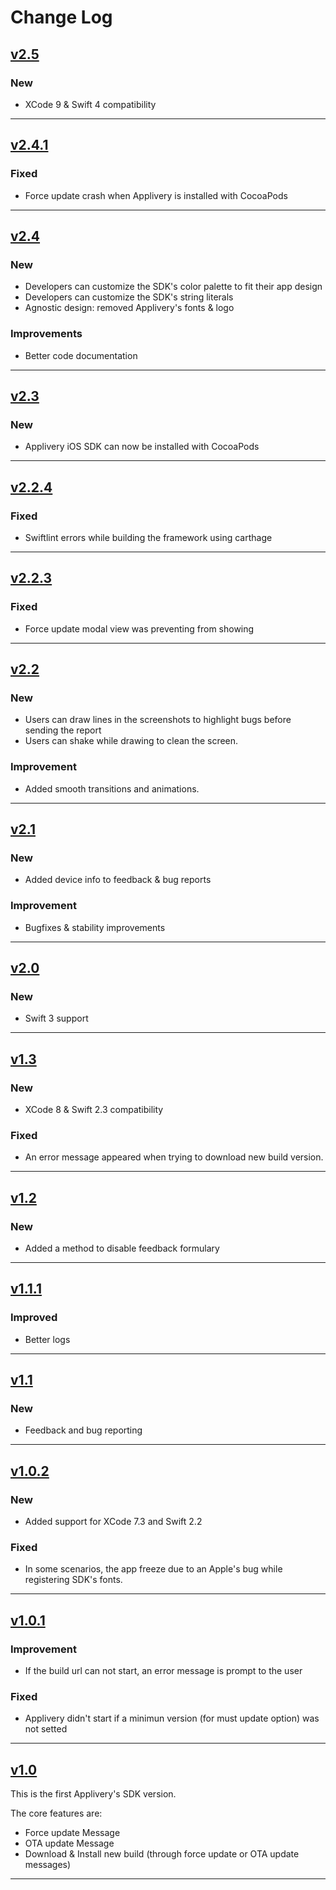 # Change Log

## [v2.5](https://github.com/applivery/applivery-ios-sdk/releases/tag/v2.5)

### New
* XCode 9 & Swift 4 compatibility

---

## [v2.4.1](https://github.com/applivery/applivery-ios-sdk/releases/tag/v2.4.1)

### Fixed
* Force update crash when Applivery is installed with CocoaPods

---

## [v2.4](https://github.com/applivery/applivery-ios-sdk/releases/tag/v2.4)

### New
* Developers can customize the SDK's color palette to fit their app design
* Developers can customize the SDK's string literals
* Agnostic design: removed Applivery's fonts & logo

### Improvements
* Better code documentation



---

## [v2.3](https://github.com/applivery/applivery-ios-sdk/releases/tag/v2.3)

### New
* Applivery iOS SDK can now be installed with CocoaPods

---


## [v2.2.4](https://github.com/applivery/applivery-ios-sdk/releases/tag/v2.2.4)

### Fixed
* Swiftlint errors while building the framework using carthage

---


## [v2.2.3](https://github.com/applivery/applivery-ios-sdk/releases/tag/v2.2.3)

### Fixed
* Force update modal view was preventing from showing

---


## [v2.2](https://github.com/applivery/applivery-ios-sdk/releases/tag/v2.2)

### New
* Users can draw lines in the screenshots to highlight bugs before sending the report
* Users can shake while drawing to clean the screen.

### Improvement
* Added smooth transitions and animations.

---


## [v2.1](https://github.com/applivery/applivery-ios-sdk/releases/tag/v2.1)

### New
* Added device info to feedback & bug reports

### Improvement
* Bugfixes & stability improvements

---


## [v2.0](https://github.com/applivery/applivery-ios-sdk/releases/tag/v2.0)

### New
* Swift 3 support

---


## [v1.3](https://github.com/applivery/applivery-ios-sdk/releases/tag/v1.3)

### New
* XCode 8 & Swift 2.3 compatibility

### Fixed
* An error message appeared when trying to download new build version.

---


## [v1.2](https://github.com/applivery/applivery-ios-sdk/releases/tag/v1.2)

### New
* Added a method to disable feedback formulary

---


## [v1.1.1](https://github.com/applivery/applivery-ios-sdk/releases/tag/v1.1.1)

### Improved
* Better logs

---


## [v1.1](https://github.com/applivery/applivery-ios-sdk/releases/tag/v1.1)

### New
* Feedback and bug reporting

---


## [v1.0.2](https://github.com/applivery/applivery-ios-sdk/releases/tag/v1.0.2)

### New
* Added support for XCode 7.3 and Swift 2.2

### Fixed
* In some scenarios, the app freeze due to an Apple's bug while registering SDK's fonts.

---


## [v1.0.1](https://github.com/applivery/applivery-ios-sdk/releases/tag/v1.0.1)

### Improvement
* If the build url can not start, an error message is prompt to the user

### Fixed
* Applivery didn't start if a minimun version (for must update option) was not setted

---

## [v1.0](https://github.com/applivery/applivery-ios-sdk/releases/tag/v1.0)

This is the first Applivery's SDK version. 

The core features are:

*  Force update Message
* OTA update Message
*  Download & Install new build (through force update or OTA update messages)

---


